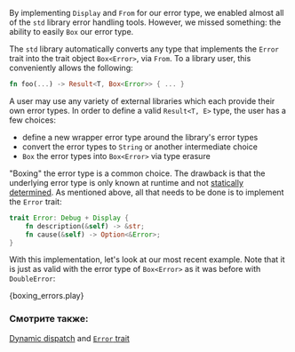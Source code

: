 By implementing `Display` and `From` for our error type, we enabled
almost all of the `std` library error handling tools. However, we missed
something: the ability to easily `Box` our error type.

The `std` library automatically converts any type that implements the
`Error` trait into the trait object `Box<Error>`, via `From`. To a
library user, this conveniently allows the following:

```rust
fn foo(...) -> Result<T, Box<Error>> { ... }
```

A user may use any variety of external libraries which each provide their own error
types. In order to define a valid `Result<T, E>` type, the user has a few choices:

* define a new wrapper error type around the library's error types
* convert the error types to `String` or another intermediate choice
* `Box` the error types into `Box<Error>` via type erasure

"Boxing" the error type is a common choice. The drawback is that the
underlying error type is only known at runtime and not
[statically determined][dynamic_dispatch]. As mentioned above, all that
needs to be done is to implement the `Error` trait:

```rust
trait Error: Debug + Display {
    fn description(&self) -> &str;
    fn cause(&self) -> Option<&Error>;
}
```

With this implementation, let's look at our most recent example. Note that
it is just as valid with the error type of `Box<Error>` as it was before
with `DoubleError`:

{boxing_errors.play}

### Смотрите также:

[Dynamic dispatch][dynamic_dispatch] and [`Error` trait][error]

[dynamic_dispatch]: https://doc.rust-lang.org/book/trait-objects.html#dynamic-dispatch
[error]: https://doc.rust-lang.org/std/error/trait.Error.html
